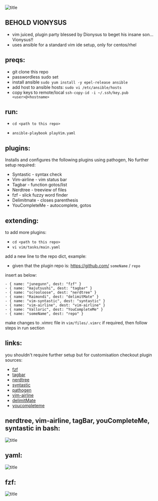 ![title](https://github.com/cmdline-batchelor/vionysus/blob/master/img/image.png)

## BEHOLD VIONYSUS

- vim juiced, plugin party blessed by Dionysus to beget his insane son... Vionysus!!
- uses ansible for a standard vim ide setup, only for centos/rhel

## preqs:

- git clone this repo
- passwordless sudo set 
- install ansible `sudo yum install -y epel-release ansible`
- add host to ansible hosts: `sudo vi /etc/ansible/hosts`
- copy keys to remote/local `ssh-copy-id -i ~/.ssh/key.pub <user>@<hostname>`



## run:

- `cd <path to this repo>`

- `ansible-playbook playVim.yaml`

## plugins:

Installs and configures the following plugins using pathogen, No further setup required:

- Syntastic - syntax check
- Vim-airline - vim status bar
- Tagbar - function gotos/list
- Nerdtree - treeview of files
- fzf - slick fuzzy word finder
- Delimitmate - closes parenthesis
- YouCompleteMe - autocomplete, gotos

## extending:

to add more plugins:

- `cd <path to this repo>`
- `vi vim/tasks/main.yaml`

 add a new line to the repo dict, example:
 - given that the plugin repo is: https://github.com/ `someName` / `repo`
 
 insert as below: 
 ``` 
 - { name: "junegunn", dest: "fzf" }
- { name: "majutsushi", dest: "tagbar" }
- { name: "scrooloose", dest: "nerdtree" }
- { name: "Raimondi", dest: "delimitMate" }
- { name: "vim-syntastic", dest: "syntastic" }
- { name: "vim-airline", dest: "vim-airline" }
- { name: "Valloric", dest: "YouCompleteMe" }
- { name: "someName", dest: "repo" }
 ```
make changes to .vimrc file in `vim/files/.vimrc` if required, then follow steps in run section

## links:

you shouldn't require further setup but for customisation checkout plugin sources:

- [fzf](https://github.com/junegunn/fzfe)
- [tagbar](https://github.com/majutsushi/tagbar)
- [nerdtree](https://github.com/scrooloose/nerdtree)
- [syntastic](https://github.com/vim-airline/vim-airline)
- [pathogen](https://github.com/tpope/vim-pathogen)
- [vim-airline](https://github.com/vim-syntastic/syntastic)
- [delimitMate](https://github.com/Raimondi/delimitMate)
- [youcompleteme](https://github.com/Valloric/YouCompleteMe)

## nerdtree, vim-airline, tagBar, youCompleteMe, syntastic in bash:
![title](https://github.com/cmdline-batchelor/vionysus/blob/master/img/vim3.PNG)

## yaml:
![title](https://github.com/cmdline-batchelor/vionysus/blob/master/img/yaml.PNG)

## fzf:
![title](https://github.com/cmdline-batchelor/vionysus/blob/master/img/fzf.PNG)

